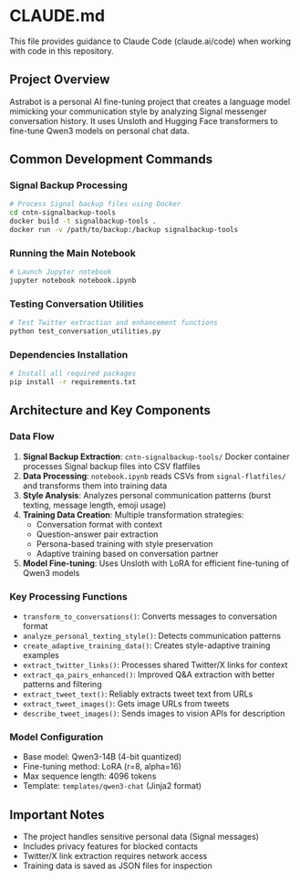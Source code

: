 # CLAUDE.md

This file provides guidance to Claude Code (claude.ai/code) when working with code in this repository.

## Project Overview

Astrabot is a personal AI fine-tuning project that creates a language model mimicking your communication style by analyzing Signal messenger conversation history. It uses Unsloth and Hugging Face transformers to fine-tune Qwen3 models on personal chat data.

## Common Development Commands

### Signal Backup Processing
```bash
# Process Signal backup files using Docker
cd cntn-signalbackup-tools
docker build -t signalbackup-tools .
docker run -v /path/to/backup:/backup signalbackup-tools
```

### Running the Main Notebook
```bash
# Launch Jupyter notebook
jupyter notebook notebook.ipynb
```

### Testing Conversation Utilities
```bash
# Test Twitter extraction and enhancement functions
python test_conversation_utilities.py
```

### Dependencies Installation
```bash
# Install all required packages
pip install -r requirements.txt
```

## Architecture and Key Components

### Data Flow
1. **Signal Backup Extraction**: `cntn-signalbackup-tools/` Docker container processes Signal backup files into CSV flatfiles
2. **Data Processing**: `notebook.ipynb` reads CSVs from `signal-flatfiles/` and transforms them into training data
3. **Style Analysis**: Analyzes personal communication patterns (burst texting, message length, emoji usage)
4. **Training Data Creation**: Multiple transformation strategies:
   - Conversation format with context
   - Question-answer pair extraction
   - Persona-based training with style preservation
   - Adaptive training based on conversation partner
5. **Model Fine-tuning**: Uses Unsloth with LoRA for efficient fine-tuning of Qwen3 models

### Key Processing Functions
- `transform_to_conversations()`: Converts messages to conversation format
- `analyze_personal_texting_style()`: Detects communication patterns
- `create_adaptive_training_data()`: Creates style-adaptive training examples
- `extract_twitter_links()`: Processes shared Twitter/X links for context
- `extract_qa_pairs_enhanced()`: Improved Q&A extraction with better patterns and filtering
- `extract_tweet_text()`: Reliably extracts tweet text from URLs
- `extract_tweet_images()`: Gets image URLs from tweets
- `describe_tweet_images()`: Sends images to vision APIs for description

### Model Configuration
- Base model: Qwen3-14B (4-bit quantized)
- Fine-tuning method: LoRA (r=8, alpha=16)
- Max sequence length: 4096 tokens
- Template: `templates/qwen3-chat` (Jinja2 format)

## Important Notes
- The project handles sensitive personal data (Signal messages)
- Includes privacy features for blocked contacts
- Twitter/X link extraction requires network access
- Training data is saved as JSON files for inspection